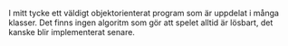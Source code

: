 I mitt tycke ett väldigt objektorienterat program som är uppdelat i många klasser.
Det finns ingen algoritm som gör att spelet alltid är lösbart, det kanske blir implementerat senare. 
